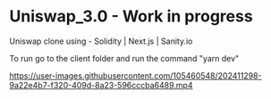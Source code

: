 # Uniswap_3.0 - Work in progress
Uniswap clone using - Solidity | Next.js | Sanity.io

To run go to the client folder and run the command "yarn dev"




https://user-images.githubusercontent.com/105460548/202411298-9a22e4b7-f320-409d-8a23-596cccba6489.mp4

